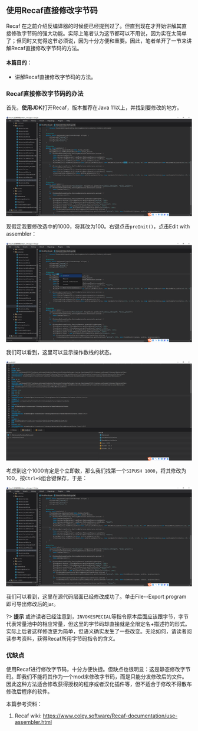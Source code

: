 ## 使用Recaf直接修改字节码
Recaf 在之前介绍反编译器的时候便已经提到过了。但直到现在才开始讲解其直接修改字节码的强大功能。实际上笔者认为这节都可以不用说，因为实在太简单了；但同时又觉得这节必须说，因为十分方便和重要。因此，笔者单开了一节来讲解Recaf直接修改字节码的方法。

#### 本篇目的：
* 讲解Recaf直接修改字节码的方法。

### Recaf直接修改字节码的办法
首先，**使用JDK**打开Recaf，版本推荐在Java 11以上，并找到要修改的地方。

![](pic/step1.png)

现假定我要修改选中的1000，将其改为100。右键点击`preInit()`，点击Edit with assembler：

![](pic/step2.png)

我们可以看到，这里可以显示操作数栈的状态。

![](pic/step3.png)

考虑到这个1000肯定是个立即数，那么我们找第一个`SIPUSH 1000`，将其修改为100，按`Ctrl+S`组合键保存，于是：

![](pic/step4.png)

我们可以看到，这里在源代码层面已经修改成功了。单击File--Export program 即可导出修改后的jar。

?> **提示** 或许读者已经注意到，`INVOKESPECIAL`等指令原本后面应该跟字节，字节代表常量池中的相应常量，但这里的字节码却直接就是全限定名+描述符的形式。实际上后者这样修改更为简单，但语义确实发生了一些改变。无论如何，请读者阅读参考资料，获得Recaf所用字节码指令的含义。

### 优缺点
使用Recaf进行修改字节码，十分方便快捷。但缺点也很明显：这是静态修改字节码。即我们不能将其作为一个mod来修改字节码，而是只能分发修改后的文件。因此这种方法适合修改获得授权的程序或者汉化插件等，但不适合于修改不得散布修改后程序的软件。

本篇参考资料：
1. Recaf wiki: https://www.coley.software/Recaf-documentation/use-assembler.html